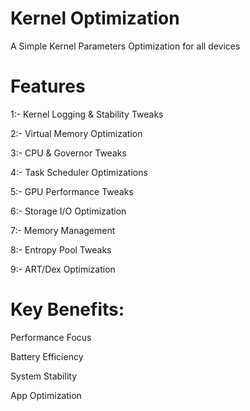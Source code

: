 # Kernel Optimization
A Simple Kernel Parameters Optimization for all devices
# Features
1:- Kernel Logging & Stability Tweaks

2:- Virtual Memory Optimization

3:- CPU & Governor Tweaks

4:- Task Scheduler Optimizations

5:- GPU Performance Tweaks

6:- Storage I/O Optimization

7:- Memory Management

8:- Entropy Pool Tweaks

9:- ART/Dex Optimization

# Key Benefits:
Performance Focus

Battery Efficiency

System Stability

App Optimization
